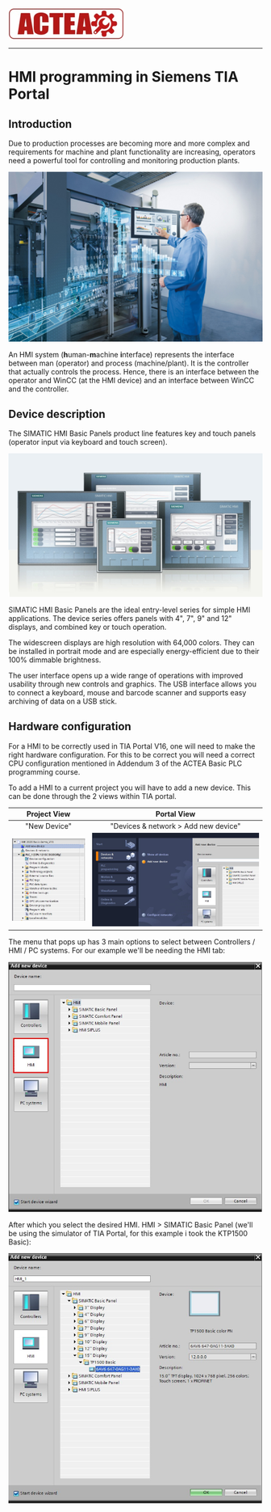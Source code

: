 
![ACTEA](../Logo_ACTEA_2.jpg)
_____________________________________
# HMI programming in Siemens TIA Portal
## Introduction

Due to production processes are becoming more and more complex and requirements for machine and plant functionality are increasing, operators need a powerful tool for controlling and monitoring production plants.

![HMI](../Ad03/Images/hmi.jpg)

An HMI system (**h**uman-**m**achine **i**nterface) represents the interface between man (operator) and process (machine/plant). It is the controller that actually controls the process. Hence, there is an interface between the operator and WinCC (at the HMI device) and an interface between WinCC and the controller.

## Device description

The SIMATIC HMI Basic Panels product line features key and touch panels (operator input via keyboard and touch screen).

![HMI](../Ad03/Images/basic_hmi.jpg)

SIMATIC HMI Basic Panels are the ideal entry-level series for simple HMI applications. The device series offers panels with 4", 7", 9" and 12" displays, and combined key or touch operation.

The widescreen displays are high resolution with 64,000 colors. They can be installed in portrait mode and are especially energy-efficient due to their 100% dimmable brightness.

The user interface opens up a wide range of operations with improved usability through new controls and graphics. The USB interface allows you to connect a keyboard, mouse and barcode scanner and supports easy archiving of data on a USB stick.

## Hardware configuration

For a HMI to be correctly used in TIA Portal V16, one will need to make the right hardware configuration. For this to be correct you will need a correct CPU configuration mentioned in Addendum 3 of the ACTEA Basic PLC programming course.

To add a HMI to a current project you will have to add a new device. This can be done through the 2 views within TIA portal.

| Project View | Portal View |
| :---: | :---: |
|  "New Device"  |  "Devices & network > Add new device" |
| ![TIA Portal Adding HMI](../Ad03/Images/Step1.jpg)  |  ![TIA Portal Adding HMI](../Ad03/Images/Step1-1.jpg) |

The menu that pops up has 3 main options to select between Controllers / HMI / PC systems. For our example we'll be needing the HMI tab:

![TIA Portal Adding HMI](../Ad03/Images/Step2.jpg)

After which you select the desired HMI. HMI > SIMATIC Basic Panel (we'll be using the simulator of TIA Portal, for this example i took the KTP1500 Basic):

![TIA Portal Adding HMI](../Ad03/Images/Step3.jpg)
